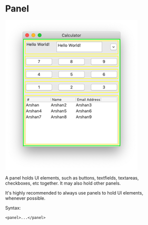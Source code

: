 # Panel

![Panels marked in green and yellow. Green panel is the parent of yellow panels.](.gitbook/assets/panel.png)

A panel holds UI elements, such as buttons, textfields, textareas, checkboxes, etc together. It may also hold other panels.

It's highly recommended to always use panels to hold UI elements, whenever possible.

Syntax:

```markup
<panel>...</panel>
```

